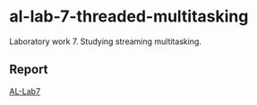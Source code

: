 # al-lab-7-threaded-multitasking
Laboratory work 7. Studying streaming multitasking.

## Report
[AL-Lab7](https://drive.google.com/file/d/1cpsB7aKHgmyVx7hBniTVfduENyCz6Wvh/view?usp=sharing)
